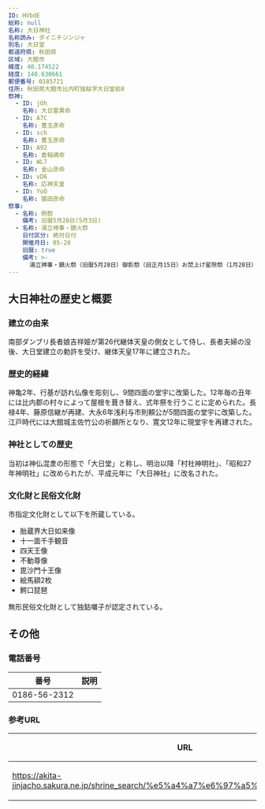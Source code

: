 ```yaml
---
ID: HVbdE
総称: null
名称: 大日神社
名称読み: ダイニチジンジャ
別名: 大日堂
都道府県: 秋田県
区域: 大館市
緯度: 40.174522
経度: 140.630661
郵便番号: 0185721
住所: 秋田県大館市比内町独鈷字大日堂前8
祭神:
  - ID: jOh
    名称: 大日霊貴命
  - ID: A7C
    名称: 豊玉彦命
  - ID: sch
    名称: 豊玉彦命
  - ID: A92
    名称: 倉稲魂命
  - ID: WL7
    名称: 金山彦命
  - ID: vD6
    名称: 応神天皇
  - ID: YoO
    名称: 猿田彦命
祭事:
  - 名称: 例祭
    備考: 旧暦5月28日(5月3日)
  - 名称: 湯立神事・鎮火祭
    日付区分: 絶対日付
    開催月日: 05-28
    旧暦: true
    備考: >-
      湯立神事・鎮火祭（旧暦5月28日）御影祭（旧正月15日）お焚上げ星除祭（1月28日）悪病退散祈祷（8月28日）神迎祭（旧暦10月末日）風送り（12月31日）
---
```


## 大日神社の歴史と概要

### 建立の由来

南部ダンブリ長者娘吉祥姫が第26代継体天皇の側女として侍し、長者夫婦の没後、大日堂建立の勅許を受け、継体天皇17年に建立された。

### 歴史的経緯

神亀2年、行基が訪れ仏像を彫刻し、9間四面の堂宇に改築した。12年毎の丑年には比内郡の村々によって屋根を葺き替え、式年祭を行うことに定められた。長禄4年、藤原信継が再建、大永6年浅利与市則頼公が5間四面の堂宇に改築した。江戸時代には大館城主佐竹公の祈願所となり、寛文12年に現堂宇を再建された。

### 神社としての歴史

当初は神仏混淾の形態で「大日堂」と称し、明治以降「村社神明社」、「昭和27年神明社」に改められたが、平成元年に「大日神社」に改名された。

### 文化財と民俗文化財

市指定文化財として以下を所蔵している。

- 胎蔵界大日如来像
- 十一面千手観音
- 四天王像
- 不動尊像
- 毘沙門十王像
- 絵馬額2枚
- 鰐口琵琶

無形民俗文化財として独鈷囃子が認定されている。

## その他

### 電話番号

| 番号         | 説明 |
| ------------ | ---- |
| 0186-56-2312 |      |

### 参考URL

| URL                                                                                     | 説明   |
| --------------------------------------------------------------------------------------- | ------ |
| https://akita-jinjacho.sakura.ne.jp/shrine_search/%e5%a4%a7%e6%97%a5%e7%a5%9e%e7%a4%be/ | 神社庁 |
